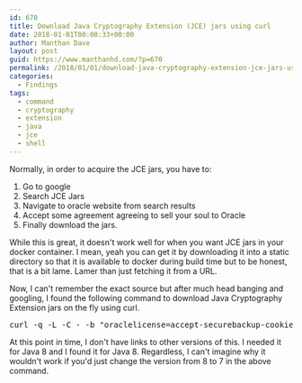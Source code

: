 ```yaml
---
id: 670
title: Download Java Cryptography Extension (JCE) jars using curl
date: 2018-01-01T00:00:33+00:00
author: Manthan Dave
layout: post
guid: https://www.manthanhd.com/?p=670
permalink: /2018/01/01/download-java-cryptography-extension-jce-jars-using-curl/
categories:
  - Findings
tags:
  - command
  - cryptography
  - extension
  - java
  - jce
  - shell
---
```

Normally, in order to acquire the JCE jars, you have to:
<ol>
 	<li>Go to google</li>
 	<li>Search JCE Jars</li>
 	<li>Navigate to oracle website from search results</li>
 	<li>Accept some agreement agreeing to sell your soul to Oracle</li>
 	<li>Finally download the jars.</li>
</ol>
While this is great, it doesn't work well for when you want JCE jars in your docker container. I mean, yeah you can get it by downloading it into a static directory so that it is available to docker during build time but to be honest, that is a bit lame. Lamer than just fetching it from a URL.

Now, I can't remember the exact source but after much head banging and googling, I found the following command to download Java Cryptography Extension jars on the fly using curl.
<pre class="lang:sh decode:true">curl -q -L -C - -b "oraclelicense=accept-securebackup-cookie" -o /tmp/jce_policy-8.zip -O http://download.oracle.com/otn-pub/java/jce/8/jce_policy-8.zip \&lt;br&gt;    &amp;&amp; unzip -oj -d /usr/lib/jvm/java-8-openjdk-amd64/jre/lib/security /tmp/jce_policy-8.zip \*/\*.jar \&lt;br&gt;    &amp;&amp; rm /tmp/jce_policy-8.zip</pre>
At this point in time, I don't have links to other versions of this. I needed it for Java 8 and I found it for Java 8. Regardless, I can't imagine why it wouldn't work if you'd just change the version from 8 to 7 in the above command.